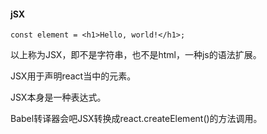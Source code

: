 #### jSX

```
const element = <h1>Hello, world!</h1>;
```

以上称为JSX，即不是字符串，也不是html，一种js的语法扩展。

JSX用于声明react当中的元素。

JSX本身是一种表达式。

Babel转译器会吧JSX转换成react.createElement()的方法调用。